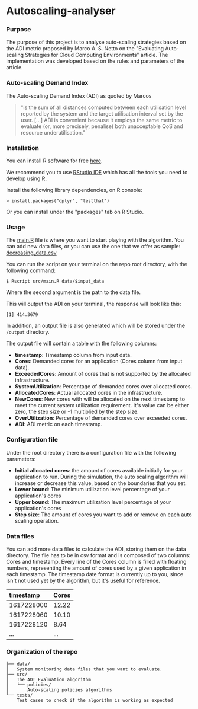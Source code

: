# Autoscaling-analyser

### Purpose
The purpose of this project is to analyse auto-scaling strategies based on the
ADI metric proposed by Marco A. S. Netto on the "Evaluating Auto-scaling Strategies for Cloud Computing Environments" article. The implementation was developed based on the rules and parameters of the article.

### Auto-scaling Demand Index

The Auto-scaling Demand Index (ADI) as quoted by Marcos 

> "is the sum of all distances computed between each utilisation level reported by the system and the target utilisation interval set by the user. [...] ADI is convenient because it employs the same metric to evaluate (or, more precisely, penalise) both
unacceptable QoS and resource underutilisation."

### Installation

You can install R software for free [here](https://www.r-project.org/).

We recommend you to use [RStudio IDE](https://www.rstudio.com/products/rstudio/download/)
which has all the tools you need to develop using R.

Install the following library dependencies, on R console:
```
> install.packages("dplyr", "testthat")
```
Or you can install under the "packages" tab on R Studio.

### Usage

The [main.R](https://github.com/ufcg-lsd/autoscaling-analyser/blob/main/src/main.R) file is where you want to start playing with the algorithm. 
You can add new data files, or you can use the one that we offer as sample: 
[decreasing_data.csv](https://github.com/ufcg-lsd/autoscaling-analyser/blob/main/data/decreasing_data.csv)

You can run the script on your terminal on the repo root directory, with the following command:
```
$ Rscript src/main.R data/$input_data
```
Where the second argument is the path to the data file.

This will output the ADI on your terminal, the response will look like this:
```
[1] 414.3679
```
In addition, an output file is also generated which will be stored under the
``/output`` directory.

The output file will contain a table with the following columns:

- **timestamp**: Timestamp column from input data.
- **Cores**: Demanded cores for an application (Cores column from input data).
- **ExceededCores**: Amount of cores that is not supported by the allocated
infrastructure.
- **SystemUtilization**: Percentage of demanded cores over allocated cores.
- **AllocatedCores**: Actual allocated cores in the infrastructure.
- **NewCores**: New cores with will be allocated on the next timestamp to meet
the current system utilization requirement. It's value can be either zero, 
the step size or -1 multiplied by the step size.
- **OverUtilization**: Percentage of demanded cores over exceeded cores.
- **ADI**: ADI metric on each timestamp.

### Configuration file

Under the root directory there is a configuration file with the following parameters:

- **Initial allocated cores**: the amount of cores available initially for your application
to run. During the simulation, the auto scaling algorithm will increase or decrease
this value, based on the boundaries that you set.
- **Lower bound**: The minimum utilization level percentage of your application's cores
- **Upper bound**: The maximum utilization level percentage of your application's cores
- **Step size**: The amount of cores you want to add or remove on each auto scaling operation.

### Data files

You can add more data files to calculate the ADI, storing them on the data
directory.
The file has to be in csv format and is composed of two columns: Cores and timestamp.
Every line of the Cores column is filled with floating numbers,
representing the amount of cores used by a given application in each timestamp.
The timestamp date format is currently up to you, since isn't not used yet by
the algorithm, but it's useful for reference.

| timestamp   | Cores     |
|:------------|:----------| 
| 1617228000  | 12.22     | 
| 1617228060  | 10.10     |   
| 1617228120  | 8.64      |    
| ...         | ...       |

### Organization of the repo
```
├── data/
│   System monitoring data files that you want to evaluate.
├── src/
│   The ADI Evaluation algorithm
│   └── policies/
│       Auto-scaling policies algorithms
└── tests/
    Test cases to check if the algorithm is working as expected
```
